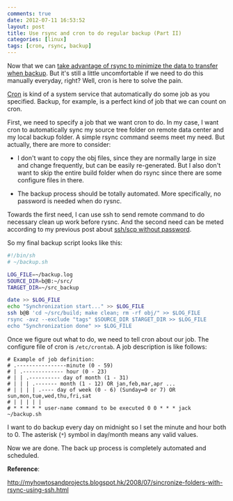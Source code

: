 ```yaml
---
comments: true
date: 2012-07-11 16:53:52
layout: post
title: Use rsync and cron to do regular backup (Part II)
categories: [linux]
tags: [cron, rsync, backup]
---
```


Now that we can [take advantage of rsync to minimize the data to transfer when
backup][post]. But it's still a little uncomfortable if we need to do this manually
everyday, right? Well, cron is here to solve the pain.

<!-- more -->

[Cron][cron] is kind of a system service that
automatically do some job as you specified. Backup, for example, is a perfect
kind of job that we can count on cron.

[post]: /2012/07/11/use-rsync-and-cron-to-do-regular-backup-part-i
[cron]: http://en.wikipedia.org/wiki/Cron

First, we need to specify a job that we want cron to do. In my case, I want
cron to automatically sync my source tree folder on remote data center and my
local backup folder. A simple rsync command seems meet my need. But actually,
there are more to consider:

- I don't want to copy the obj files, since they are normally large in size
and change frequently, but can be easily re-generated. But I also don't want to
skip the entire build folder when do rsync since there are some configure files
in there.

- The backup process should be totally automated. More specifically, no
password is needed when do rysnc.

Towards the first need, I can use ssh to send remote command to
do necessary clean up work before rysnc. And the second need can
be meted according to my previous post about [ssh/scp without password][ssh].

[ssh]: /2012/04/27/sshscp-without-password

So my final backup script looks like this:

``` bash
#!/bin/sh 
# ~/backup.sh

LOG_FILE=~/backup.log 
SOURCE_DIR=b@B:~/src/ 
TARGET_DIR=~/src_backup

date >> $LOG_FILE 
echo "Synchronization start..." >> $LOG_FILE 
ssh b@B 'cd ~/src/build; make clean; rm -rf obj/" >> $LOG_FILE 
rsync -avz --exclude "tags" $SOURCE_DIR $TARGET_DIR >> $LOG_FILE 
echo "Synchronization done" >> $LOG_FILE
```

Once we figure out what to do, we need to tell cron about our job. The
configure file of cron is `/etc/crontab`. A job description is like follows:

```
# Example of job definition: 
# .----------------minute (0 - 59) 
# | .------------- hour (0 - 23) 
# | | .---------- day of month (1 - 31) 
# | | | .------- month (1 - 12) OR jan,feb,mar,apr ... 
# | | | | .---- day of week (0 - 6) (Sunday=0 or 7) OR sun,mon,tue,wed,thu,fri,sat 
# | | | | | 
# * * * * * user-name command to be executed 0 0 * * * jack ~/backup.sh
```

I want to do backup every day on midnight so I set the minute and hour both to
0. The asterisk (`*`) symbol in day/month means any valid values.

Now we are done. The back up process is completely automated and scheduled.

**Reference**:

<http://myhowtosandprojects.blogspot.hk/2008/07/sincronize-folders-with-rsync-using-ssh.html>
